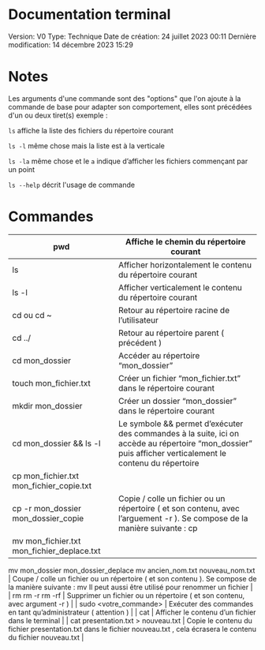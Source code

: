 # Documentation terminal

Version: V0
Type: Technique
Date de création: 24 juillet 2023 00:11
Dernière modification: 14 décembre 2023 15:29

# Notes

Les arguments d'une commande sont des "options" que l'on ajoute à la commande de base pour adapter son comportement, elles sont précédées d'un ou deux tiret(s) exemple :

`ls` affiche la liste des fichiers du répertoire courant

`ls -l` même chose mais la liste est à la verticale

`ls -la` même chose et le `a` indique d’afficher les fichiers commençant par un point

`ls --help` décrit l'usage de commande

# Commandes

| pwd | Affiche le chemin du répertoire courant |
| --- | --- |
| ls | Afficher horizontalement le contenu du répertoire courant |
| ls -l | Afficher verticalement le contenu du répertoire courant |
| cd ou cd ~ | Retour au répertoire racine de l’utilisateur |
| cd ../ | Retour au répertoire parent ( précédent ) |
| cd mon_dossier | Accéder au répertoire “mon_dossier” |
| touch mon_fichier.txt | Créer un fichier “mon_fichier.txt” dans le répertoire courant |
| mkdir mon_dossier | Créer un dossier “mon_dossier” dans le répertoire courant |
| cd mon_dossier && ls -l | Le symbole && permet d’exécuter des commandes à la suite, ici on accède au répertoire “mon_dossier” puis afficher verticalement le contenu du répertoire |
| cp mon_fichier.txt mon_fichier_copie.txt
cp -r mon_dossier mon_dossier_copie | Copie / colle un fichier ou un répertoire ( et son contenu, avec l’arguement -r ). Se compose de la manière suivante : cp <source> <cible> |
| mv mon_fichier.txt mon_fichier_deplace.txt
mv mon_dossier mon_dossier_deplace
mv ancien_nom.txt nouveau_nom.txt | Coupe / colle un fichier ou un répertoire ( et son contenu ). Se compose de la manière suivante : mv <source> <cible>
Il peut aussi être utilisé pour renommer un fichier |
| rm rm -r rm -rf | Supprimer un fichier ou un répertoire ( et son contenu, avec argument -r ) |
| sudo <votre_commande> | Exécuter des commandes en tant qu’administrateur ( attention ) |
| cat | Afficher le contenu d’un fichier dans le terminal |
| cat presentation.txt > nouveau.txt | Copie le contenu du fichier presentation.txt dans le fichier nouveau.txt , cela écrasera le contenu du fichier nouveau.txt |